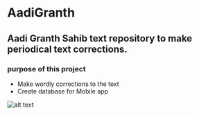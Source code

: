 # AadiGranth
## Aadi Granth Sahib text repository to make periodical text corrections.
### purpose of this project
- Make wordly corrections to the text
- Create database for Mobile app


![alt text](https://i.imgur.com/3jmzSNa.jpg)
 

